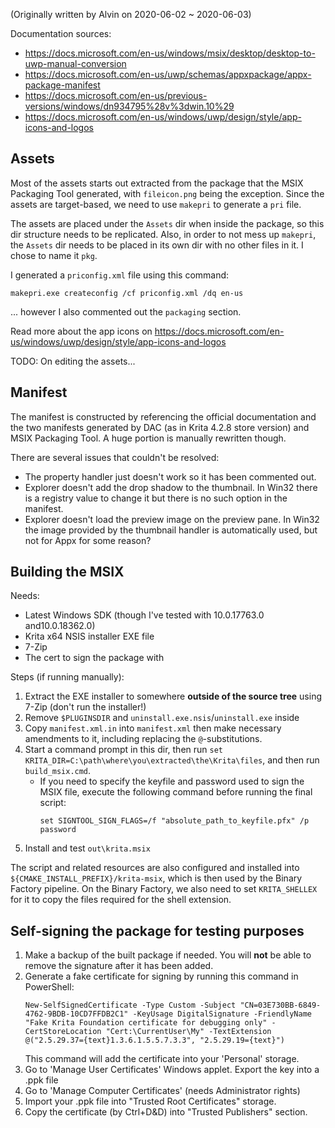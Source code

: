 (Originally written by Alvin on 2020-06-02 ~ 2020-06-03)

Documentation sources:

- https://docs.microsoft.com/en-us/windows/msix/desktop/desktop-to-uwp-manual-conversion
- https://docs.microsoft.com/en-us/uwp/schemas/appxpackage/appx-package-manifest
- https://docs.microsoft.com/en-us/previous-versions/windows/dn934795%28v%3dwin.10%29
- https://docs.microsoft.com/en-us/windows/uwp/design/style/app-icons-and-logos


Assets
---

Most of the assets starts out extracted from the package that the MSIX
Packaging Tool generated, with `fileicon.png` being the exception. Since the
assets are target-based, we need to use `makepri` to generate a `pri` file.

The assets are placed under the `Assets` dir when inside the package, so this
dir structure needs to be replicated. Also, in order to not mess up `makepri`,
the `Assets` dir needs to be placed in its own dir with no other files in it.
I chose to name it `pkg`.

I generated a `priconfig.xml` file using this command:

```
makepri.exe createconfig /cf priconfig.xml /dq en-us
```

... however I also commented out the `packaging` section.

Read more about the app icons on https://docs.microsoft.com/en-us/windows/uwp/design/style/app-icons-and-logos

TODO: On editing the assets...


Manifest
---

The manifest is constructed by referencing the official documentation and the
two manifests generated by DAC (as in Krita 4.2.8 store version) and MSIX
Packaging Tool. A huge portion is manually rewritten though.

There are several issues that couldn't be resolved:

- The property handler just doesn't work so it has been commented out.
- Explorer doesn't add the drop shadow to the thumbnail. In Win32 there is a
  registry value to change it but there is no such option in the manifest.
- Explorer doesn't load the preview image on the preview pane. In Win32 the
  image provided by the thumbnail handler is automatically used, but not for
  Appx for some reason?


Building the MSIX
---

Needs:

- Latest Windows SDK (though I've tested with 10.0.17763.0 and10.0.18362.0)
- Krita x64 NSIS installer EXE file
- 7-Zip
- The cert to sign the package with

Steps (if running manually):

1. Extract the EXE installer to somewhere **outside of the source tree** using
   7-Zip (don't run the installer!)
2. Remove `$PLUGINSDIR` and `uninstall.exe.nsis`/`uninstall.exe` inside
3. Copy `manifest.xml.in` into `manifest.xml` then make necessary amendments to
   it, including replacing the `@`-substitutions.
4. Start a command prompt in this dir, then run
   `set KRITA_DIR=C:\path\where\you\extracted\the\Krita\files`, and then run
   `build_msix.cmd`.
    - If you need to specify the keyfile and password used to sign the MSIX
      file, execute the following command before running the final script:
        ```
        set SIGNTOOL_SIGN_FLAGS=/f "absolute_path_to_keyfile.pfx" /p password
        ```
5. Install and test `out\krita.msix`

The script and related resources are also configured and installed into
`${CMAKE_INSTALL_PREFIX}/krita-msix`, which is then used by the Binary Factory
pipeline. On the Binary Factory, we also need to set `KRITA_SHELLEX` for it
to copy the files required for the shell extension.


Self-signing the package for testing purposes
---------------------------------------------

1. Make a backup of the built package if needed. You will **not** be able to remove the signature after it has been added.
2. Generate a fake certificate for signing by running this command in PowerShell:
   ```
   New-SelfSignedCertificate -Type Custom -Subject "CN=03E730BB-6849-4762-9BDB-10CD7FFDB2C1" -KeyUsage DigitalSignature -FriendlyName "Fake Krita Foundation certificate for debugging only" -CertStoreLocation "Cert:\CurrentUser\My" -TextExtension @("2.5.29.37={text}1.3.6.1.5.5.7.3.3", "2.5.29.19={text}")
   ```
   This command will add the certificate into your 'Personal' storage.
3. Go to 'Manage User Certificates' Windows applet. Export the key into a .ppk file
4. Go to 'Manage Computer Certificates' (needs Administrator rights)
5. Import your .ppk file into "Trusted Root Certificates" storage.
6. Copy the certificate (by Ctrl+D&D) into "Trusted Publishers" section.
